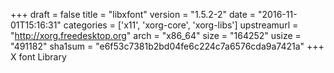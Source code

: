 +++
draft = false
title = "libxfont"
version = "1.5.2-2"
date = "2016-11-01T15:16:31"
categories = ['x11', 'xorg-core', 'xorg-libs']
upstreamurl = "http://xorg.freedesktop.org"
arch = "x86_64"
size = "164252"
usize = "491182"
sha1sum = "e6f53c7381b2bd04fe6c224c7a6576cda9a7421a"
+++
X font Library